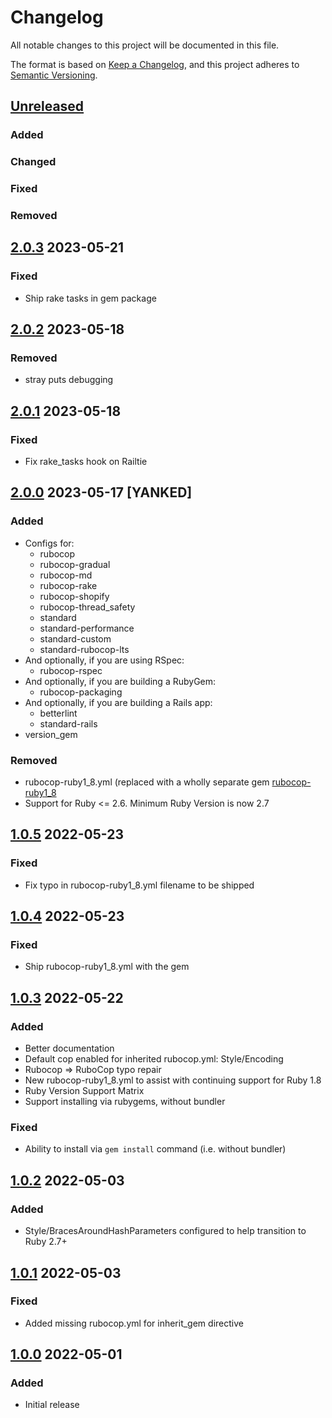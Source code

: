 # Changelog
All notable changes to this project will be documented in this file.

The format is based on [Keep a Changelog](https://keepachangelog.com/en/1.0.0/),
and this project adheres to [Semantic Versioning](https://semver.org/spec/v2.0.0.html).

## [Unreleased]
### Added
### Changed
### Fixed
### Removed

## [2.0.3] 2023-05-21
### Fixed
- Ship rake tasks in gem package

## [2.0.2] 2023-05-18
### Removed
- stray puts debugging

## [2.0.1] 2023-05-18
### Fixed
- Fix rake_tasks hook on Railtie

## [2.0.0] 2023-05-17 [YANKED]
### Added
- Configs for:
  - rubocop
  - rubocop-gradual
  - rubocop-md
  - rubocop-rake
  - rubocop-shopify
  - rubocop-thread_safety
  - standard
  - standard-performance
  - standard-custom
  - standard-rubocop-lts
- And optionally, if you are using RSpec:
  - rubocop-rspec
- And optionally, if you are building a RubyGem:
  - rubocop-packaging
- And optionally, if you are building a Rails app:
  - betterlint
  - standard-rails
- version_gem
### Removed
- rubocop-ruby1_8.yml (replaced with a wholly separate gem [rubocop-ruby1_8](https://gitlab.com/rubocop-lts/rubocop-ruby1_8)
- Support for Ruby <= 2.6. Minimum Ruby Version is now 2.7

## [1.0.5] 2022-05-23
### Fixed
- Fix typo in rubocop-ruby1_8.yml filename to be shipped

## [1.0.4] 2022-05-23
### Fixed
- Ship rubocop-ruby1_8.yml with the gem

## [1.0.3] 2022-05-22
### Added
- Better documentation
- Default cop enabled for inherited rubocop.yml: Style/Encoding
- Rubocop => RuboCop typo repair
- New rubocop-ruby1_8.yml to assist with continuing support for Ruby 1.8
- Ruby Version Support Matrix
- Support installing via rubygems, without bundler

### Fixed
- Ability to install via `gem install` command (i.e. without bundler)

## [1.0.2] 2022-05-03
### Added
- Style/BracesAroundHashParameters configured to help transition to Ruby 2.7+

## [1.0.1] 2022-05-03
### Fixed
- Added missing rubocop.yml for inherit_gem directive

## [1.0.0] 2022-05-01
### Added
- Initial release

[Unreleased]: https://github.com/rubocop-lts/rubocop-ruby1_9/compare/v2.0.3...HEAD
[2.0.3]: https://github.com/rubocop-lts/rubocop-ruby1_9/compare/v2.0.2...v2.0.3
[2.0.2]: https://github.com/rubocop-lts/rubocop-ruby1_9/compare/v2.0.1...v2.0.2
[2.0.1]: https://github.com/rubocop-lts/rubocop-ruby1_9/compare/v2.0.0...v2.0.1
[2.0.0]: https://github.com/rubocop-lts/rubocop-ruby1_9/compare/v1.0.5...v2.0.0
[1.0.5]: https://github.com/rubocop-lts/rubocop-ruby1_9/compare/v1.0.4...v1.0.5
[1.0.4]: https://github.com/rubocop-lts/rubocop-ruby1_9/compare/v1.0.3...v1.0.4
[1.0.3]: https://github.com/rubocop-lts/rubocop-ruby1_9/compare/v1.0.2...v1.0.3
[1.0.2]: https://github.com/rubocop-lts/rubocop-ruby1_9/compare/v1.0.1...v1.0.2
[1.0.1]: https://github.com/rubocop-lts/rubocop-ruby1_9/compare/v1.0.0...v1.0.1
[1.0.0]: https://github.com/rubocop-lts/rubocop-ruby1_9/compare/8fb0f104adf43c5a0e3487b390f91881f79e4d89...v1.0.0
